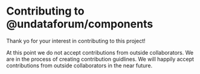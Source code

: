 # Contributing to @undataforum/components

Thank yo for your interest in contributing to this project!

At this point we do not accept contributions from outside collaborators. We are in the process of creating contribution guidlines. We will happily accept contributions from outside collaborators in the near future.
